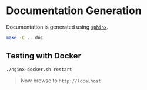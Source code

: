 # Documentation Generation

Documentation is generated using [`sphinx`](https://www.sphinx-doc.org/).

```sh
make -C .. doc
```

## Testing with Docker

```sh
./nginx-docker.sh restart
```

> Now browse to `http://localhost`
